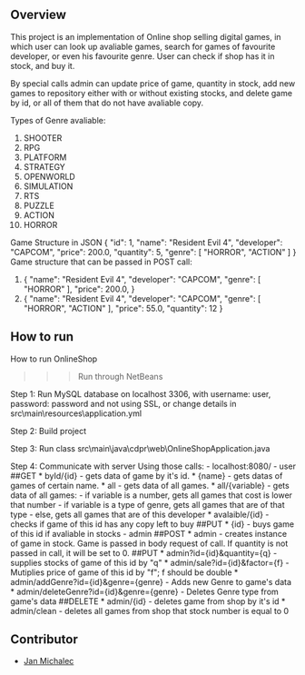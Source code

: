 ## Overview
This project is an implementation of Online shop selling digital games, in which user can look up avaliable games, search for games of favourite developer, or even his favourite genre.
User can check if shop has it in stock, and buy it.

By special calls admin can update price of game, quantity in stock, add new games to repository either with or without existing stocks, and delete game by id, or all of them that do not have avaliable copy.


Types of Genre avaliable:
1. SHOOTER
2. RPG
3. PLATFORM
4. STRATEGY
5. OPENWORLD
6. SIMULATION
7. RTS
8. PUZZLE
9. ACTION
10. HORROR

Game Structure in JSON
{
    "id": 1,
    "name": "Resident Evil 4",
    "developer": "CAPCOM",
    "price": 200.0,
    "quantity": 5,
    "genre": [
        "HORROR",
        "ACTION"
    ]
}
Game structure that can be passed in POST call:
1. {
    "name": "Resident Evil 4",
    "developer": "CAPCOM",
    "genre": [
        "HORROR"
       ],
    "price": 200.0,
}
2.  {
    "name": "Resident Evil 4",
    "developer": "CAPCOM",
    "genre": [
        "HORROR",
        "ACTION"
    ],
    "price": 55.0,
    "quantity": 12
}

## How to run
How to run OnlineShop

>>>Run through NetBeans

Step 1: Run MySQL database on localhost 3306, with username: user, password: password and not using SSL,
            or change details in src\main\resources\application.yml

Step 2: Build project

Step 3: Run class src\main\java\cdpr\web\OnlineShopApplication.java

Step 4: Communicate with server Using those calls:
    - localhost:8080/
        - user
            ##GET
                * byId/{id} - gets data of game by it's id.
                * {name} - gets datas of games of certain name.
                * all - gets data of all games.
                * all/{variable} - gets data of all games:
                                    - if variable is a number, gets all games that cost is lower that number
                                    - if variable is a type of genre, gets all games that are of that type
                                    - else, gets all games that are of this developer
                * avalaible/{id} - checks if game of this id has any copy left to buy
            ##PUT
                * {id} - buys game of this id if avaliable in stocks
        - admin
            ##POST
                * admin - creates instance of game in stock.
                    Game is passed in body request of call. If quantity is not passed in call, it will be set to 0. 
            ##PUT
                * admin?id={id}&quantity={q} - supplies stocks of game of this id by "q"
                * admin/sale?id={id}&factor={f} - Mutiplies price of game of this id by "f"; f should be double
                * admin/addGenre?id={id}&genre={genre} - Adds new Genre to game's data
                * admin/deleteGenre?id={id}&genre={genre} - Deletes Genre type from game's data
            ##DELETE
                * admin/{id} - deletes game from shop by it's id
                * admin/clean - deletes all games from shop that stock number is equal to 0


## Contributor
* [Jan Michalec](https://github.com/cdfre0)
